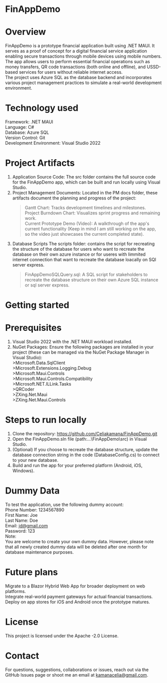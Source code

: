 # FinAppDemo
 # Overview
   FinAppDemo is a prototype financial application built using .NET MAUI. It serves as a proof of concept for a digital financial service application enabling secure transactions through mobile devices using mobile numbers. <br>
   The app allows users to perform essential financial operations such as money transfers, QR code transactions (both online and offline), and USSD-based services for users without reliable internet access.<br>
   The project uses Azure SQL as the database backend and incorporates various project management practices to simulate a real-world development environment.<br>
 # Technology used
   Framework: .NET MAUI <br>
   Language: C# <br>
   Database: Azure SQL <br>
   Version Control: Git <br>
   Development Environment: Visual Studio 2022 <br>
 # Project Artifacts
   1. Application Source Code:
   The src folder contains the full source code for the FinAppDemo app, which can be built and run locally using Visual Studio. <br>
   2. Project Management Documents:
     Located in the PM docs folder, these artifacts document the planning and progress of the project: <br>
         >Gantt Chart: Tracks development timelines and milestones. <br>
         >Project Burndown Chart: Visualizes sprint progress and remaining work. <br>
         >Current Prototype Demo (Video): A walkthrough of the app's current functionality (Keep in mind I am still working on the app, so the video just showcases the current completed state). <br>
   3. Database Scripts
    The scripts folder: contains the script for recreating the structure of the database for users who want to recreate the database on their own azure instance or for useres with limmited internet connection that want to recreate the database loacally on SQl server express. <br>
         >FinAppDemoSQLQuery.sql: A SQL script for stakeholders to recreate the database structure on their own Azure SQL instance or sql server express.<br>
# Getting started
 # Prerequisites
   1. Visual Studio 2022 with the .NET MAUI workload installed.<br>
   2. NuGet Packages: Ensure the following packages are installed in your project (these can be managed via the NuGet Package Manager in Visual Studio): <br>
            >Microsoft.Data.SqlClient <br>
            >Microsoft.Extensions.Logging.Debug <br>
            >Microsoft.Maui.Controls <br>
            >Microsoft.Maui.Controls.Compatibility <br>
            >Microsoft.NET.ILLink.Tasks <br>
            >QRCoder <br>
            >ZXing.Net.Maui <br>
            >ZXing.Net.Maui.Controls <br>
 # Steps to run locally
  1. Clone the repository: https://github.com/Celiakamana/FinAppDemo.git <br>
  2. Open the FinAppDemo.sln file (path:...\FinAppDemo\src) in Visual Studio.<br>
  3. (Optional) If you choose to recreate the database structure, update the database connection string in the code (DatabaseConfig.cs) to connect to your new database. <br>
  4. Build and run the app for your preferred platform (Android, iOS, Windows). <br>
 # Dummy Data
 To test the application, use the following dummy account:<br>
   Phone Number: 1234567890 <br>
   First Name: Joe <br>
   Last Name: Doe <br>
   Email: jd@gmail.com <br>
   Password: 123 <br>
   Note: <br>
   You are welcome to create your own dummy data. However, please note that all newly created dummy data will be deleted after one month for database maintenance purposes.<br>
# Future plans
  Migrate to a Blazor Hybrid Web App for broader deployment on web platforms.<br>
  Integrate real-world payment gateways for actual financial transactions. <br>
  Deploy on app stores for iOS and Android once the prototype matures. <br>
# License
  This project is licensed under the Apache -2.0 License.
# Contact
  For questions, suggestions, collaborations or issues, reach out via the GitHub Issues page or shoot me an email at kamanacelia@gmail.com.
